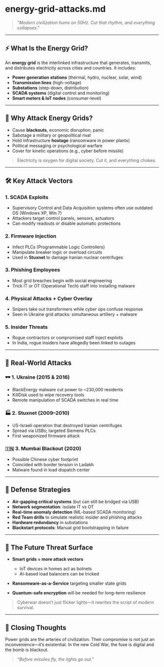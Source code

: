 # energy-grid-attacks.md

> *"Modern civilization hums on 50Hz. Cut that rhythm, and everything collapses."*

---

## ⚡ What Is the Energy Grid?

An **energy grid** is the interlinked infrastructure that generates, transmits, and distributes electricity across cities and countries. It includes:

* **Power generation stations** (thermal, hydro, nuclear, solar, wind)
* **Transmission lines** (high-voltage)
* **Substations** (step-down, distribution)
* **SCADA systems** (digital control and monitoring)
* **Smart meters & IoT nodes** (consumer-level)

---

## 🎯 Why Attack Energy Grids?

* Cause **blackouts**, economic disruption, panic
* Sabotage a military or geopolitical rival
* Hold infrastructure **hostage** (ransomware in power plants)
* Political messaging or psychological warfare
* Cover for kinetic operations (e.g., cyber before missile)

> Electricity is oxygen for digital society. Cut it, and everything chokes.

---

## 🛠️ Key Attack Vectors

### 1. **SCADA Exploits**

* Supervisory Control and Data Acquisition systems often use outdated OS (Windows XP, Win 7)
* Attackers target control panels, sensors, actuators
* Can modify readouts or disable automatic protections

### 2. **Firmware Injection**

* Infect PLCs (Programmable Logic Controllers)
* Manipulate breaker logic or overload circuits
* Used in **Stuxnet** to damage Iranian nuclear centrifuges

### 3. **Phishing Employees**

* Most grid breaches begin with social engineering
* Trick IT or OT (Operational Tech) staff into installing malware

### 4. **Physical Attacks + Cyber Overlay**

* Snipers take out transformers while cyber ops confuse response
* Seen in Ukraine grid attacks: simultaneous artillery + malware

### 5. **Insider Threats**

* Rogue contractors or compromised staff inject exploits
* In India, rogue insiders have allegedly been linked to outages

---

## 🧪 Real-World Attacks

### 🕶️ 1. **Ukraine (2015 & 2016)**

* BlackEnergy malware cut power to \~230,000 residents
* KillDisk used to wipe recovery tools
* Remote manipulation of SCADA switches in real time

### 🏭 2. **Stuxnet (2009–2010)**

* US-Israeli operation that destroyed Iranian centrifuges
* Spread via USBs; targeted Siemens PLCs
* First weaponized firmware attack

### 🇮🇳 3. **Mumbai Blackout (2020)**

* Possible Chinese cyber footprint
* Coincided with border tension in Ladakh
* Malware found in load dispatch center

---

## 🔐 Defense Strategies

* **Air-gapping critical systems** (but can still be bridged via USB)
* **Network segmentation**: isolate IT vs OT
* **Real-time anomaly detection** (ML-based SCADA monitoring)
* **Red Team drills** to simulate realistic insider and phishing attacks
* **Hardware redundancy** in substations
* **Blackstart protocols**: Manual grid bootstrapping in failure

---

## 🔮 The Future Threat Surface

* **Smart grids = more attack vectors**

  * IoT devices in homes act as botnets
  * AI-based load balancers can be tricked
* **Ransomware-as-a-Service** targeting smaller state grids
* **Quantum-safe encryption** will be needed for long-term resilience

> Cyberwar doesn’t just flicker lights—it rewrites the script of modern survival.

---

## 🧠 Closing Thoughts

Power grids are the arteries of civilization. Their compromise is not just an inconvenience—it’s existential. In the new Cold War, the fuse is digital and the bomb is blackout.

> *“Before missiles fly, the lights go out.”*
